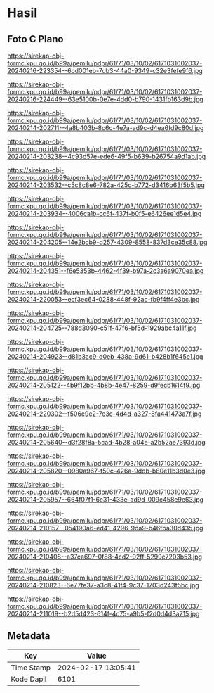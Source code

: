 # Hasil

## Foto C Plano

https://sirekap-obj-formc.kpu.go.id/b99a/pemilu/pdpr/61/71/03/10/02/6171031002037-20240216-223354--6cd001eb-7db3-44a0-9349-c32e3fefe9f6.jpg

https://sirekap-obj-formc.kpu.go.id/b99a/pemilu/pdpr/61/71/03/10/02/6171031002037-20240216-224449--63e5100b-0e7e-4dd0-b790-1431fb163d9b.jpg

https://sirekap-obj-formc.kpu.go.id/b99a/pemilu/pdpr/61/71/03/10/02/6171031002037-20240214-202711--4a8b403b-8c6c-4e7a-ad9c-d4ea6fd9c80d.jpg

https://sirekap-obj-formc.kpu.go.id/b99a/pemilu/pdpr/61/71/03/10/02/6171031002037-20240214-203238--4c93d57e-ede6-49f5-b639-b26754a9d1ab.jpg

https://sirekap-obj-formc.kpu.go.id/b99a/pemilu/pdpr/61/71/03/10/02/6171031002037-20240214-203532--c5c8c8e6-782a-425c-b772-d3416b63f5b5.jpg

https://sirekap-obj-formc.kpu.go.id/b99a/pemilu/pdpr/61/71/03/10/02/6171031002037-20240214-203934--4006ca1b-cc6f-437f-b0f5-e6426ee1d5e4.jpg

https://sirekap-obj-formc.kpu.go.id/b99a/pemilu/pdpr/61/71/03/10/02/6171031002037-20240214-204205--14e2bcb9-d257-4309-8558-837d3ce35c88.jpg

https://sirekap-obj-formc.kpu.go.id/b99a/pemilu/pdpr/61/71/03/10/02/6171031002037-20240214-204351--f6e5353b-4462-4f39-b97a-2c3a6a9070ea.jpg

https://sirekap-obj-formc.kpu.go.id/b99a/pemilu/pdpr/61/71/03/10/02/6171031002037-20240214-220053--ecf3ec64-0288-448f-92ac-fb9f4ff4e3bc.jpg

https://sirekap-obj-formc.kpu.go.id/b99a/pemilu/pdpr/61/71/03/10/02/6171031002037-20240214-204725--788d3090-c51f-47f6-bf5d-1929abc4a11f.jpg

https://sirekap-obj-formc.kpu.go.id/b99a/pemilu/pdpr/61/71/03/10/02/6171031002037-20240214-204923--d81b3ac9-d0eb-438a-9d61-b428b1f645e1.jpg

https://sirekap-obj-formc.kpu.go.id/b99a/pemilu/pdpr/61/71/03/10/02/6171031002037-20240214-205122--4b9f12bb-4b8b-4e47-8259-d9fecb1614f9.jpg

https://sirekap-obj-formc.kpu.go.id/b99a/pemilu/pdpr/61/71/03/10/02/6171031002037-20240214-220302--f506e9e2-7e3c-4d4d-a327-8fa441473a7f.jpg

https://sirekap-obj-formc.kpu.go.id/b99a/pemilu/pdpr/61/71/03/10/02/6171031002037-20240214-205640--d3f28f8a-5cad-4b28-a04e-a2b52ae7393d.jpg

https://sirekap-obj-formc.kpu.go.id/b99a/pemilu/pdpr/61/71/03/10/02/6171031002037-20240214-205820--0980a967-f50c-426a-9ddb-b80e11b3d0e3.jpg

https://sirekap-obj-formc.kpu.go.id/b99a/pemilu/pdpr/61/71/03/10/02/6171031002037-20240214-205957--664f07f1-6c31-433e-ad9d-009c458e9e63.jpg

https://sirekap-obj-formc.kpu.go.id/b99a/pemilu/pdpr/61/71/03/10/02/6171031002037-20240214-210157--054190a6-ed41-4296-9da9-b46fba30d435.jpg

https://sirekap-obj-formc.kpu.go.id/b99a/pemilu/pdpr/61/71/03/10/02/6171031002037-20240214-210408--a37ca697-0f88-4cd2-92ff-5299c7203b53.jpg

https://sirekap-obj-formc.kpu.go.id/b99a/pemilu/pdpr/61/71/03/10/02/6171031002037-20240214-210823--6e77fe37-a3c8-41f4-9c37-1703d243f5bc.jpg

https://sirekap-obj-formc.kpu.go.id/b99a/pemilu/pdpr/61/71/03/10/02/6171031002037-20240214-211019--b2d5d423-614f-4c75-a9b5-f2d0d4d3a715.jpg


## Metadata

| Key        | Value               |
| ---------- | ------------------- |
| Time Stamp | 2024-02-17 13:05:41 |
| Kode Dapil | 6101                |



